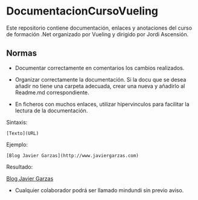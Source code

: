 # DocumentacionCursoVueling

Este repositorio contiene documentación, enlaces y anotaciones del curso de formación .Net organizado por Vueling y dirigido por Jordi Ascensión.

## Normas

* Documentar correctamente en comentarios los cambios realizados.

* Organizar correctamente la documentación. Si la docu que se desea añadir no tiene una carpeta adecuada, crear una nueva y añadirlo al Readme.md correspondiente.

* En ficheros con muchos enlaces, utilizar hipervinculos para facilitar la lectura de la documentación.

Sintaxis:

    [Texto](URL)

Ejemplo:

    [Blog Javier Garzas](http://www.javiergarzas.com)

Resultado:

[Blog Javier Garzas](http://www.javiergarzas.com)

* Cualquier colaborador podrá ser llamado mindundi sin previo aviso.